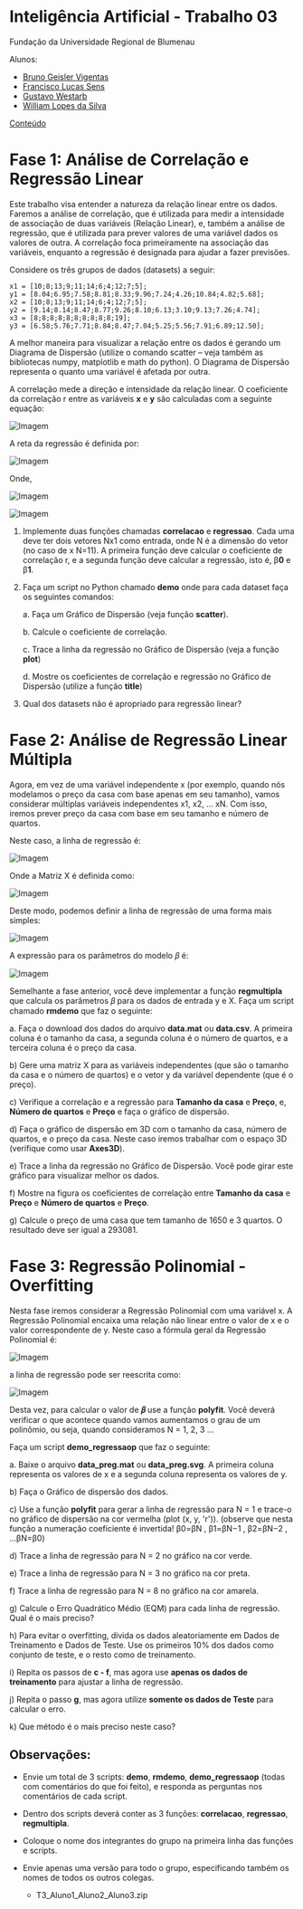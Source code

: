 # Inteligência Artificial - Trabalho 03

Fundação da Universidade Regional de Blumenau

Alunos: 
* [Bruno Geisler Vigentas](https://github.com/bvigentas)
* [Francisco Lucas Sens](https://github.com/franciscosens)
* [Gustavo Westarb](https://github.com/GustavoWestarb)
* [William Lopes da Silva](wiiulopes)


[Conteúdo](assets/Conteúdo/Uni04_AprendizadoSupervisionadoRegressão.pdf)

# Fase 1: Análise de Correlação e Regressão Linear

Este trabalho visa entender a natureza da relação linear entre os dados. Faremos a análise de correlação, que é utilizada para medir a intensidade de associação de duas variáveis (Relação Linear), e, também a análise de regressão, que é utilizada para prever valores de uma variável dados os valores de outra. A correlação foca primeiramente na associação das variáveis, enquanto a regressão é designada para ajudar a fazer previsões.

Considere os três grupos de dados (datasets) a seguir:

```
x1 = [10;8;13;9;11;14;6;4;12;7;5];
y1 = [8.04;6.95;7.58;8.81;8.33;9.96;7.24;4.26;10.84;4.82;5.68];
x2 = [10;8;13;9;11;14;6;4;12;7;5];
y2 = [9.14;8.14;8.47;8.77;9.26;8.10;6.13;3.10;9.13;7.26;4.74];
x3 = [8;8;8;8;8;8;8;8;8;8;19];
y3 = [6.58;5.76;7.71;8.84;8.47;7.04;5.25;5.56;7.91;6.89;12.50];
```

A melhor maneira para visualizar a relação entre os dados é gerando um Diagrama de Dispersão (utilize o comando scatter – veja também as bibliotecas numpy, matplotlib e math do python). O Diagrama de Dispersão representa o quanto uma variável é afetada por outra.

A correlação mede a direção e intensidade da relação linear. O coeficiente da correlação r entre as variáveis **x** e **y** são calculadas com a seguinte equação:

![Imagem](assets/imagem1.png)

A reta da regressão é definida por:

![Imagem](assets/imagem2.png)

Onde,

![Imagem](assets/imagem3.png)

![Imagem](assets/imagem4.png)

1) Implemente duas funções chamadas **correlacao** e **regressao**. Cada uma deve ter dois vetores Nx1 como entrada, onde N é a dimensão do vetor (no caso de x N=11). A primeira função deve calcular o coeficiente de correlação r, e a segunda função deve calcular a regressão, isto é, β**0** e β**1**.

2) Faça um script no Python chamado **demo** onde para cada dataset faça os seguintes comandos:

    a. Faça um Gráfico de Dispersão (veja função **scatter**).

    b. Calcule o coeficiente de correlação.

    c. Trace a linha da regressão no Gráfico de Dispersão (veja a função **plot**)

    d. Mostre os coeficientes de correlação e regressão no Gráfico de Dispersão (utilize a função **title**)

3) Qual dos datasets não é apropriado para regressão linear? 


# Fase 2: Análise de Regressão Linear Múltipla

Agora, em vez de uma variável independente x (por exemplo, quando nós modelamos o preço da casa com base apenas em seu tamanho), vamos considerar múltiplas variáveis independentes x1, x2, ... xN. Com isso, iremos prever preço da casa com base em seu tamanho e número de quartos.

Neste caso, a linha de regressão é:

![Imagem](assets/imagem5.png)

Onde a Matriz X é definida como:

![Imagem](assets/imagem6.png)

Deste modo, podemos definir a linha de regressão de uma forma mais simples:

![Imagem](assets/imagem7.png)

A expressão para os parâmetros do modelo 𝛽 é:

![Imagem](assets/imagem8.png)

Semelhante a fase anterior, você deve implementar a função **regmultipla** que calcula os parâmetros 𝛽 para os dados de entrada y e X. Faça um script chamado **rmdemo** que faz o seguinte:


a. Faça o download dos dados do arquivo **data.mat** ou **data.csv**. A primeira coluna é o tamanho da casa, a segunda coluna é o número de quartos, e a terceira coluna é o preço da casa.

b) Gere uma matriz X para as variáveis independentes (que são o tamanho da casa e o número de quartos) e o vetor y da variável dependente (que é o preço).

c) Verifique a correlação e a regressão para **Tamanho da casa** e **Preço**, e, **Número de quartos** e **Preço** e faça o gráfico de dispersão.

d) Faça o gráfico de dispersão em 3D com o tamanho da casa, número de quartos, e o preço da casa. Neste caso iremos trabalhar com o espaço 3D (verifique como usar **Axes3D**).

e) Trace a linha da regressão no Gráfico de Dispersão. Você pode girar este gráfico para visualizar melhor os dados.

f) Mostre na figura os coeficientes de correlação entre **Tamanho da casa** e **Preço** e **Número de quartos** e **Preço**.

g) Calcule o preço de uma casa que tem tamanho de 1650 e 3 quartos. O resultado deve ser igual a 293081.

# Fase 3: Regressão Polinomial - Overfitting

Nesta fase iremos considerar a Regressão Polinomial com uma variável x. A Regressão Polinomial encaixa uma relação não linear entre o valor de x e o valor correspondente de y. Neste caso a fórmula geral da Regressão Polinomial é:

![Imagem](assets/imagem9.png)

a linha de regressão pode ser reescrita como:

![Imagem](assets/imagem10.png)

Desta vez, para calcular o valor de **𝛽** use a função **polyfit**. Você deverá verificar o que acontece quando vamos aumentamos o grau de um polinômio, ou seja, quando consideramos N = 1, 2, 3 ...

Faça um script **demo_regressaop** que faz o seguinte:

a. Baixe o arquivo **data_preg.mat** ou **data_preg.svg**. A primeira coluna representa os valores de x e a segunda coluna representa os valores de y.

b) Faça o Gráfico de dispersão dos dados.

c) Use a função **polyfit** para gerar a linha de regressão para N = 1 e trace-o no gráfico de dispersão na cor vermelha (plot (x, y, 'r')). (observe que nesta função a numeração coeficiente é invertida! β0=βN , β1=βN−1 , β2=βN−2 , ...βN=β0)

d) Trace a linha de regressão para N = 2 no gráfico na cor verde.

e) Trace a linha de regressão para N = 3 no gráfico na cor preta.

f) Trace a linha de regressão para N = 8 no gráfico na cor amarela.

g) Calcule o Erro Quadrático Médio (EQM) para cada linha de regressão. Qual é o mais preciso?

h) Para evitar o overfitting, divida os dados aleatoriamente em Dados de Treinamento e Dados de Teste. Use os primeiros 10% dos dados como conjunto de teste, e o resto como de treinamento.

i) Repita os passos de **c - f**, mas agora use **apenas os dados de treinamento** para ajustar a linha de regressão.

j) Repita o passo **g**, mas agora utilize **somente os dados de Teste** para calcular o erro.

k) Que método é o mais preciso neste caso?

## Observações:

* Envie um total de 3 scripts: **demo**, **rmdemo**, **demo_regressaop** (todas com comentários do que foi feito), e responda as perguntas nos comentários de cada script.

* Dentro dos scripts deverá conter as 3 funções: **correlacao**, **regressao**, **regmultipla**.

* Coloque o nome dos integrantes do grupo na primeira linha das funções e scripts.

* Envie apenas uma versão para todo o grupo, especificando também os nomes de todos os outros colegas.
    * T3_Aluno1_Aluno2_Aluno3.zip

